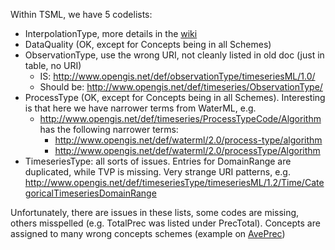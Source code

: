 Within TSML, we have 5 codelists:
- InterpolationType, more details in the [wiki](https://github.com/opengeospatial/timeseriesML/wiki/Interpolation-Types)
- DataQuality (OK, except for Concepts being in all Schemes)
- ObservationType, use the wrong URI, not cleanly listed in old doc (just in table, no URI)
  - IS: http://www.opengis.net/def/observationType/timeseriesML/1.0/
  - Should be:  http://www.opengis.net/def/timeseries/ObservationType/
- ProcessType (OK, except for Concepts being in all Schemes). Interesting is that here we have narrower terms from WaterML, e.g.
  - http://www.opengis.net/def/timeseries/ProcessTypeCode/Algorithm has the following narrower terms:
    - http://www.opengis.net/def/waterml/2.0/process-type/algorithm
    - http://www.opengis.net/def/waterml/2.0/processType/Algorithm
- TimeseriesType: all sorts of issues. Entries for DomainRange are duplicated, while TVP is missing. Very strange URI patterns, e.g. http://www.opengis.net/def/timeseriesType/timeseriesML/1.2/Time/CategoricalTimeseriesDomainRange

Unfortunately, there are issues in these lists, some codes are missing, others misspelled (e.g. TotalPrec was listed under PrecTotal). 
Concepts are assigned to many wrong concepts schemes (example on [AvePrec](https://defs.opengis.net/prez/catalogs/ogc-cat:datamodels/col/datamodels:timeseriesml/it1/observationtype:timeseriesML/it2/interpolationcode:AveragePrec))

